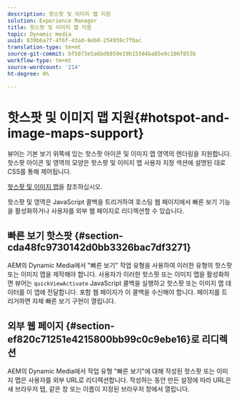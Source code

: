 ```yaml
---
description: 핫스팟 및 이미지 맵 지원
solution: Experience Manager
title: 핫스팟 및 이미지 맵 지원
topic: Dynamic media
uuid: 839b6a7f-4f6f-43ad-8eb8-254959c7fbac
translation-type: tm+mt
source-git-commit: bf5873e5a6bdb859e19b15584ba85e9c106f853b
workflow-type: tm+mt
source-wordcount: '214'
ht-degree: 0%

---
```



# 핫스팟 및 이미지 맵 지원{#hotspot-and-image-maps-support}

뷰어는 기본 보기 위쪽에 있는 핫스팟 아이콘 및 이미지 맵 영역의 렌더링을 지원합니다. 핫스팟 아이콘 및 영역의 모양은 핫스팟 및 이미지 맵 사용자 지정 섹션에 설명된 대로 CSS를 통해 제어됩니다.

[핫스팟 및 이미지 맵](../../c-html5-aem-asset-viewers/c-html5-aem-carousel/c-html5-aem-carousel-customizingviewer/r-html5-aem-carousel-customize-hotspots-imagemaps.md#reference-2ac3cc414ef2467390bf53145f1d8d74)을 참조하십시오.

핫스팟 및 영역은 JavaScript 콜백을 트리거하여 호스팅 웹 페이지에서 빠른 보기 기능을 활성화하거나 사용자를 외부 웹 페이지로 리디렉션할 수 있습니다.

## 빠른 보기 핫스팟 {#section-cda48fc9730142d0bb3326bac7df3271}

AEM의 Dynamic Media에서 &quot;빠른 보기&quot; 작업 유형을 사용하여 이러한 유형의 핫스팟 또는 이미지 맵을 제작해야 합니다. 사용자가 이러한 핫스팟 또는 이미지 맵을 활성화하면 뷰어는 `quickViewActivate` JavaScript 콜백을 실행하고 핫스팟 또는 이미지 맵 데이터를 이 앱에 전달합니다. 포함 웹 페이지가 이 콜백을 수신해야 합니다. 페이지를 트리거하면 자체 빠른 보기 구현이 열립니다.

## 외부 웹 페이지 {#section-ef820c71251e4215800bb99c0c9ebe16}로 리디렉션

AEM의 Dynamic Media에서 작업 유형 &quot;빠른 보기&quot;에 대해 작성된 핫스팟 또는 이미지 맵은 사용자를 외부 URL로 리디렉션합니다. 작성하는 동안 만든 설정에 따라 URL은 새 브라우저 탭, 같은 창 또는 이름이 지정된 브라우저 창에서 열립니다.
